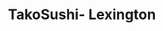 ---
layout: place
title: "TakoSushi- Lexington"
permalink: /south-carolina/lexington/takosushi-lexington.html
stateAbbr: SC
stateName: South Carolina
cityName: Lexington
seo:
  name: "TakoSushi- Lexington"
  type: Restaurant
  links: https://takosushi.com/
description: "TakoSushi- Lexington serves delicious sushi in Lexington, South Carolina. Try fresh Japanese dishes for a great dining experience. "
place_id: ChIJtxHedcyX-IgRzexF8C2YTtk
photos:
  - name: >-
      places/ChIJtxHedcyX-IgRzexF8C2YTtk/photos/AeeoHcKrAbrl3XNfbbHD-nDlSCP5ZvQR-oJeX-EyIlK9WleGa4XHl5xjRlTGsMPFjcfdE9AeKp3PzrRULDmWdVnF_y3xmryNUHzTVGnWJzxKj3Ki1lbCPVCdDzoBAwUUsmPHQT-TcRy6UJwDlOEnPNw2cHAHKiENX2810xPJ__xlIKvcJZ3f4WsBn6qYMIQHBcpeqSF_eGjXhjlwer1L91Hk-4AOhkbLEp81L0Irn8B2YV84yB4BF3V-gSTYBWwyW3jE9EwaR2SMxdgKyzRhmjlX0FVeApuPQ9sfp7Wf5EKD28slUQ
    widthPx: 1200
    heightPx: 1500
    authorAttributions:
      - displayName: TakoSushi
        uri: https://maps.google.com/maps/contrib/114062741146734048573
        photoUri: >-
          https://lh3.googleusercontent.com/a-/ALV-UjUgGqZSeb9SvO31Fox1HwJxyEXkQITettmy1lC0hE9AnS_D9xU=s100-p-k-no-mo
    flagContentUri: >-
      https://www.google.com/local/imagery/report/?cb_client=maps_api_places.places_api&image_key=!1e10!2sAF1QipN3C2WmJHLFZDNkF8Fm3811wvMpKLlJmaiWlAD-&hl=en-US
    googleMapsUri: >-
      https://www.google.com/maps/place//data=!3m4!1e2!3m2!1sAF1QipN3C2WmJHLFZDNkF8Fm3811wvMpKLlJmaiWlAD-!2e10!4m2!3m1!1s0x88f897cc75de11b7:0xd94e982df045eccd
  - name: >-
      places/ChIJtxHedcyX-IgRzexF8C2YTtk/photos/AeeoHcJLKraaRBth2k64mbhpPX6WsFaOocLItMGl8YpQGtw63FV19DEVvgMs5KHcTF_V6vgJeEzWx4zWdVO4jTVaIzcoj_Z6BCeWNCHhyh_Nz2l8YvsoJ5XdO6Y6jUx-VbpeWFol7SciHVve_yd-w7ibXWCuwoPTJZCZerinD2l0lrC82DqVVcSKR4WeHpzIyhgWnkq4Y0gY-K_wh882WXdLZh3ydVTZMPAJDPwxg4OCveHE3j0J1w4WvK4JftjXojpJ5szHgX6hOdVb7m_JVnUK1yYy7cWNcWTQI8Y_hL5tS45rcQ
    widthPx: 2048
    heightPx: 1536
    authorAttributions:
      - displayName: TakoSushi
        uri: https://maps.google.com/maps/contrib/114062741146734048573
        photoUri: >-
          https://lh3.googleusercontent.com/a-/ALV-UjUgGqZSeb9SvO31Fox1HwJxyEXkQITettmy1lC0hE9AnS_D9xU=s100-p-k-no-mo
    flagContentUri: >-
      https://www.google.com/local/imagery/report/?cb_client=maps_api_places.places_api&image_key=!1e10!2sAF1QipObfOl1AnSq7ebuATpbXpf9RZIcMqpiyXRtRBNd&hl=en-US
    googleMapsUri: >-
      https://www.google.com/maps/place//data=!3m4!1e2!3m2!1sAF1QipObfOl1AnSq7ebuATpbXpf9RZIcMqpiyXRtRBNd!2e10!4m2!3m1!1s0x88f897cc75de11b7:0xd94e982df045eccd
  - name: >-
      places/ChIJtxHedcyX-IgRzexF8C2YTtk/photos/AeeoHcLKJ4nUiYlC8vU5_xG0ZYh3jIX9_W42cLoyMMvW2_x2cWuiYVoa9wGKdF66muhuX2D65YB9K-p1j7JiqGpOJDz2iLiV49BFSk9IQ2jIa7AST62ZkLThzJR-a3OFW2mqso4Zj-7ZqymAIyLHsdzX1wzbOXCNA4fERToc-Wi-xuKg2-bwYJgihsxhnEf3BFbC7tXK938xrR12-8rXEwASAL4w6lwY-0j_8rr7dWsr1x_pAd_hTKO3fLUeKy60TLYLLR3H4jnAo1Xwzu-JS00GteFayp_Hfg2xx45rWbajOECqeUBjv0zNqJTg-IlV0Hrf_ZTrBVVWGFSCpZkyQeNFYAFpTFMiOQ5CHp504BHOtD1lAk8rqg4JDbSi5V3bBSuEPKTeSf_GAhHmGTsfEOI2oh1DuLi7jQ73ViKX4VB2-VbYQg
    widthPx: 4032
    heightPx: 3024
    authorAttributions:
      - displayName: Megan Hopkins
        uri: https://maps.google.com/maps/contrib/108411255734371332151
        photoUri: >-
          https://lh3.googleusercontent.com/a-/ALV-UjUD5sLtt6MTttTX6VaEbHqLjpEgdo6XEX3bLHxVztymgsA-ZSsC=s100-p-k-no-mo
    flagContentUri: >-
      https://www.google.com/local/imagery/report/?cb_client=maps_api_places.places_api&image_key=!1e10!2sCIHM0ogKEICAgMDwo4uIYw&hl=en-US
    googleMapsUri: >-
      https://www.google.com/maps/place//data=!3m4!1e2!3m2!1sCIHM0ogKEICAgMDwo4uIYw!2e10!4m2!3m1!1s0x88f897cc75de11b7:0xd94e982df045eccd
  - name: >-
      places/ChIJtxHedcyX-IgRzexF8C2YTtk/photos/AeeoHcJg0V21FXxyoTbX4wYM7VZAHxhgs4gZmZu9dsxMNDVipqDIfFOC8WU92KPtGWlqFgOBi445ZadZfgzTO4ST4uzQxiic3i0NUEQZSrnNt-Bm1LwW1nDyJRhVok-sk4NjPQii9zlyv0riT0DqsrUNJ3t9g8VoMvxmIR5r387DR9vKTpi95XYrs1imjHL-O9YJoQyHLlJDkZXTT0fu02d4BkZDUHs2CjcV2XC8PyJqSnWqKzvfSnm9NZcJyMZ-LNQugXL-gSyTgEbglcYfq6NkrwQ20ZHThEl1005DGPUg5MaOvW8ZhVfEL_TTDy2mxPVu7v5AQcVN9pu8xZnlkes5TD0Rcb_2wTfgoGNzfFF1vPuzNMltb1Qfc1z_ce0_HhLpnhivQxqYD6LpSoPbSu_uiwIIr7cJR3TCOTKqxwpbhpuLJ5k7
    widthPx: 4032
    heightPx: 3024
    authorAttributions:
      - displayName: Kristin Stewart
        uri: https://maps.google.com/maps/contrib/104803581967580031925
        photoUri: >-
          https://lh3.googleusercontent.com/a-/ALV-UjUYh5_VTGgLO3p0aAp5OSwljO-nPTAz5miy64U9-a5WLO1o2vDnAQ=s100-p-k-no-mo
    flagContentUri: >-
      https://www.google.com/local/imagery/report/?cb_client=maps_api_places.places_api&image_key=!1e10!2sCIHM0ogKEICAgICf_bnTmgE&hl=en-US
    googleMapsUri: >-
      https://www.google.com/maps/place//data=!3m4!1e2!3m2!1sCIHM0ogKEICAgICf_bnTmgE!2e10!4m2!3m1!1s0x88f897cc75de11b7:0xd94e982df045eccd
  - name: >-
      places/ChIJtxHedcyX-IgRzexF8C2YTtk/photos/AeeoHcJtp-jG6-tlLdOZF17GZCtMFJAtFGHfLpaLDDB7tIE5891YrhlLbU0on_y4AxyB-j72GzthUN0lT9ymrI5RxSBLFYge6MZrR5WD2xo1NoLXBxuYAAhZFw0Z1SRYLjxaHaAI2qN3NoVvXtAe2_M7VslkO65FgqrAPcd7RBYzLrXFCGU67Gshj4qR6CKS6k7G4DhVezwCRA7kN6D46TqeHz8abXUQqMDUKIZCt-pViD_0L3zZgJHwRMLSn_R1I4VLf-lh3lQbWLX_cZC3412W9olZNWpDwyzlnBValDCVAoXxGA
    widthPx: 960
    heightPx: 720
    authorAttributions:
      - displayName: TakoSushi
        uri: https://maps.google.com/maps/contrib/114062741146734048573
        photoUri: >-
          https://lh3.googleusercontent.com/a-/ALV-UjUgGqZSeb9SvO31Fox1HwJxyEXkQITettmy1lC0hE9AnS_D9xU=s100-p-k-no-mo
    flagContentUri: >-
      https://www.google.com/local/imagery/report/?cb_client=maps_api_places.places_api&image_key=!1e10!2sAF1QipPap3OVHsKliySkyqn800GxtgcyomGsE3Ix7vON&hl=en-US
    googleMapsUri: >-
      https://www.google.com/maps/place//data=!3m4!1e2!3m2!1sAF1QipPap3OVHsKliySkyqn800GxtgcyomGsE3Ix7vON!2e10!4m2!3m1!1s0x88f897cc75de11b7:0xd94e982df045eccd
  - name: >-
      places/ChIJtxHedcyX-IgRzexF8C2YTtk/photos/AeeoHcKs9kYeZ1at31FYU-q2saEDGaARoYaxcEODHruq7NmFsvyurVJad-ojsLLofH39AChAXMBs-j0i55sTCy7LIwV3sDQ5wqyRus1G1sXWlG2Q9NdfFwPWHN9w9eh-jz8uZzfEqlt79JEa8sX20ggEkhGgnMKC7hoLpUqMwXCBT8rnXXgVV-Qz0yD4eLZh9S_1fJ5LlRaXuMaF4HKEy3K8bwRQBiBz4toZT2efDvRVxw49kIjoWXLO5SWdgxNf8XsGOFaG4m5Bt8BCu4zPpzyl8YKXlkGqVg8x2OfZcuU8CUYRvc9gii2dhKq7Phu7ozjUnk5wypOX6ha1LKnTjjgyfJhnjxdkUrqpGaouLMD49y5wb5e_cU5zHm9BWB-vFQbYhh84m5j0nQ0aoFfMQamIOLXOtoGGIaFW2gpNt6qfzKjFDhIS
    widthPx: 4080
    heightPx: 3072
    authorAttributions:
      - displayName: T_ca
        uri: https://maps.google.com/maps/contrib/115218676671898877470
        photoUri: >-
          https://lh3.googleusercontent.com/a-/ALV-UjUzdUPQwZX4pU0ekfZUkcaM96eE9OKLiWdA5MGMYR7lez7FQqLqlw=s100-p-k-no-mo
    flagContentUri: >-
      https://www.google.com/local/imagery/report/?cb_client=maps_api_places.places_api&image_key=!1e10!2sCIHM0ogKEICAgIDX-uDjrQE&hl=en-US
    googleMapsUri: >-
      https://www.google.com/maps/place//data=!3m4!1e2!3m2!1sCIHM0ogKEICAgIDX-uDjrQE!2e10!4m2!3m1!1s0x88f897cc75de11b7:0xd94e982df045eccd
  - name: >-
      places/ChIJtxHedcyX-IgRzexF8C2YTtk/photos/AeeoHcJLMgwtBRlIusqo5ONys-0VPqtATimH3MJit_0lEiMk_g4jCwnouCjsnLl2B8SiutjAMKHzXBCdut0uiMLmqWOmTBAaUarYySUW9zua5oFuRIFQpcW18ozCCpZIicJU64LBgs5oxyyGXrCbD7ZzSGZlsBk8445Sgm1jvRyRW5SwZHKG85R6N_kGPun_g11WP8XH_pvIrPHCHYh0MoFmGKSZPLjNVzS7a-9JWNfu6a6gybAdts_UtV4J-hFb2-XY7ruwG4oLxyJvRkEEUaMENgM0ClFhkKbIM3DNdRrX-OgUgQ7SHYE3n0JKXBnTXC1vVF8mDdg-2SVdqq1IjUbHLzbjv8r-yDDjtEVY61cCEIA11PzGdvhj3Gxf4K9rM8C_6nEkCeBw6k_PXJEcvZl7F03475tSXF3LfgliC5ncu8edR-tkYEyIfp-pG1vsBg
    widthPx: 4080
    heightPx: 3072
    authorAttributions:
      - displayName: Klink_ Klink
        uri: https://maps.google.com/maps/contrib/116170404675225054555
        photoUri: >-
          https://lh3.googleusercontent.com/a-/ALV-UjUZE9joVsJ8456t8S3_5LUvzo9hTh72fJlAm60nUuHgTWf1ZFU=s100-p-k-no-mo
    flagContentUri: >-
      https://www.google.com/local/imagery/report/?cb_client=maps_api_places.places_api&image_key=!1e10!2sCIABIhADycKzCRwc5mfWxY8ADYDY&hl=en-US
    googleMapsUri: >-
      https://www.google.com/maps/place//data=!3m4!1e2!3m2!1sCIABIhADycKzCRwc5mfWxY8ADYDY!2e10!4m2!3m1!1s0x88f897cc75de11b7:0xd94e982df045eccd
  - name: >-
      places/ChIJtxHedcyX-IgRzexF8C2YTtk/photos/AeeoHcIV8jolpPLImHCftP9akVcZmxmaC_ct_lzogjAyuT5BFgc365ySJ1-FFUJWg6L1hCWC668q8dnPn5LR10Vyj_tUACNyM5wciB9r7IGp9rNJncYcqqcT8MEPasax-6-OCzvkcjRZBIDBhm5WxW43BRrWM_h0-R8cqtaKWh0UySlo6vcMq69IbemIZJX5QgwhdSASii4AYCZvq1pwe-nxnWTDoZhMXOzFXjivO4BjnY-4hr2tBg6fddn2O9_AiXqLos30JWGZOzKHo8cbeUbp5SB7aI5ztFnIBMoQ-rwDRwV9i7KYg9L4lt-epuGBfZnaj87iJl4LO1W72sCDGnB4V_hF6nsGDyNmEKiatruW46ymH35De5mbFaLufyFUIA5-2Gm70cc9lvin7HnyKwSENcfSdfcIpMMIc-_OGv1__e78V1Pr
    widthPx: 4032
    heightPx: 3024
    authorAttributions:
      - displayName: Porterfield Sisters Softball Highlights
        uri: https://maps.google.com/maps/contrib/100483442730456825994
        photoUri: >-
          https://lh3.googleusercontent.com/a-/ALV-UjVWd-Az_7qB0lxX9N9YS2l2EXCkw44INyR57TVWYzyw2GXd7ZuTGg=s100-p-k-no-mo
    flagContentUri: >-
      https://www.google.com/local/imagery/report/?cb_client=maps_api_places.places_api&image_key=!1e10!2sCIHM0ogKEICAgICfrdf4qgE&hl=en-US
    googleMapsUri: >-
      https://www.google.com/maps/place//data=!3m4!1e2!3m2!1sCIHM0ogKEICAgICfrdf4qgE!2e10!4m2!3m1!1s0x88f897cc75de11b7:0xd94e982df045eccd
  - name: >-
      places/ChIJtxHedcyX-IgRzexF8C2YTtk/photos/AeeoHcKLvvDPtynUyVrqmXBBmvGAvq3ZQkq2ZXO-PdzbGD4CRHmtuMPHwEVu7KyC2FyMVkSap78gDH7N2nEiAzEBPJnJj3kgzh0AmytFantEmFoZZgnJnNgWvWURPFnHvk_eMRtOpjGWNrLrkgOBtxT0qRkU0MZxLY-QfUQEpvMPV0Inga2mROwFzpDIoiUD1qHkqo_JE0UJxigBr8s_Dp9sbdDfNCATp0bQGBOgwturhFrY2kQ_WFEI5Py8jETypQPFgNIgEShw321QYS6FdZbBLJ8u5tkVEHNagpkwsCMTMWolmg
    widthPx: 3600
    heightPx: 4800
    authorAttributions:
      - displayName: TakoSushi
        uri: https://maps.google.com/maps/contrib/114062741146734048573
        photoUri: >-
          https://lh3.googleusercontent.com/a-/ALV-UjUgGqZSeb9SvO31Fox1HwJxyEXkQITettmy1lC0hE9AnS_D9xU=s100-p-k-no-mo
    flagContentUri: >-
      https://www.google.com/local/imagery/report/?cb_client=maps_api_places.places_api&image_key=!1e10!2sAF1QipMCMMS72HAlZNnUIwNUm2h_iGl23qwi2oKRrN4d&hl=en-US
    googleMapsUri: >-
      https://www.google.com/maps/place//data=!3m4!1e2!3m2!1sAF1QipMCMMS72HAlZNnUIwNUm2h_iGl23qwi2oKRrN4d!2e10!4m2!3m1!1s0x88f897cc75de11b7:0xd94e982df045eccd
  - name: >-
      places/ChIJtxHedcyX-IgRzexF8C2YTtk/photos/AeeoHcIK0g5Cj0QnXazpgPxdIqmp16WqMeCqgWSeTTMH75h8pY1Zr1MWHkhHx37yu-sRGpPCgz-hrNaXZrbY3c5-7KYntvJvgYJMBnEVSYVY148jG6ZJHhXvkSylg6RvQEWFtrwwQmsZ-qmPrENHgP7VEMh_7rJJYwn7y0GbkUZSzccqVXDb9j1zQg7BK5Jvz9uAT3PcVz0GEqa7SJS9L5CpQekGrEeLXNm5vNRqQF89RaotqqBceORoWimN8jC4xHMQg2sF5xCFYwS2thbQKGLN2YzV_UJRD2tnuNxw5mWeiRaJJA
    widthPx: 1200
    heightPx: 900
    authorAttributions:
      - displayName: TakoSushi
        uri: https://maps.google.com/maps/contrib/114062741146734048573
        photoUri: >-
          https://lh3.googleusercontent.com/a-/ALV-UjUgGqZSeb9SvO31Fox1HwJxyEXkQITettmy1lC0hE9AnS_D9xU=s100-p-k-no-mo
    flagContentUri: >-
      https://www.google.com/local/imagery/report/?cb_client=maps_api_places.places_api&image_key=!1e10!2sAF1QipNO3TFUqpWKSHyge5o4laIU-vLJz7c10NoCOG-J&hl=en-US
    googleMapsUri: >-
      https://www.google.com/maps/place//data=!3m4!1e2!3m2!1sAF1QipNO3TFUqpWKSHyge5o4laIU-vLJz7c10NoCOG-J!2e10!4m2!3m1!1s0x88f897cc75de11b7:0xd94e982df045eccd
address: 102c W Main St, Lexington, SC 29072, USA
street: 102c W Main St
city: Lexington
state: SC
zip: '29072'
country: USA
neighborhood: null
latitude: '33.982787'
longitude: '-81.237795'
accessibility_options:
  wheelchairAccessibleParking: true
  wheelchairAccessibleEntrance: true
  wheelchairAccessibleSeating: true
business_status: OPERATIONAL
name: TakoSushi- Lexington
google_maps_links:
  directionsUri: >-
    https://www.google.com/maps/dir//''/data=!4m7!4m6!1m1!4e2!1m2!1m1!1s0x88f897cc75de11b7:0xd94e982df045eccd!3e0
  placeUri: https://maps.google.com/?cid=15658620277485857997
  writeAReviewUri: >-
    https://www.google.com/maps/place//data=!4m3!3m2!1s0x88f897cc75de11b7:0xd94e982df045eccd!12e1
  reviewsUri: >-
    https://www.google.com/maps/place//data=!4m4!3m3!1s0x88f897cc75de11b7:0xd94e982df045eccd!9m1!1b1
  photosUri: >-
    https://www.google.com/maps/place//data=!4m3!3m2!1s0x88f897cc75de11b7:0xd94e982df045eccd!10e5
primary_type: Restaurant
opening_hours:
  regular: null
  current: null
secondary_opening_hours:
  regular:
    weekdayDescriptions: null
    type: null
  current:
    weekdayDescriptions: null
    type: null
phone: (803) 307-4233
price_level: PRICE_LEVEL_MODERATE
price_range: $20 &ndash; $30
rating: '3.8'
rating_count: 90
website: https://takosushi.com/
reviews: null
parking_options: null
payment_options: null
allow_dogs: null
curbside_pickup: null
delivery: null
dine_in: null
good_for_children: null
good_for_groups: null
good_for_sports: null
live_music: null
menu_for_children: null
outdoor_seating: null
reservable: null
restroom: null
serves_beer: null
serves_breakfast: null
serves_brunch: null
serves_cocktails: null
serves_coffee: null
serves_dinner: null
serves_dessert: null
serves_lunch: null
serves_vegetarian_food: null
serves_wine: null
takeout: null
summary: null

---